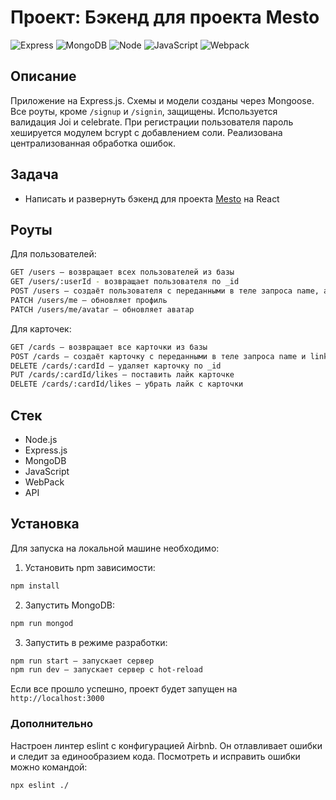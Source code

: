 # Проект: Бэкенд для проекта Mesto

![Express](https://img.shields.io/badge/-Express-000000?logo=express&logoColor=white)
![MongoDB](https://img.shields.io/badge/-MongoDB-56a14b?logo=mongodb&logoColor=white)
![Node](https://img.shields.io/badge/-Node.js-469837?logo=Node.js&logoColor=white)
![JavaScript](https://img.shields.io/badge/-JavaScript-f3de35?logo=javaScript&logoColor=black)
![Webpack](https://img.shields.io/badge/-Webpack-99d6f8?logo=webpack&logoColor=black)



## Описание
Приложение на Express.js. Схемы и модели созданы через Mongoose. Все роуты, кроме `/signup` и `/signin`, защищены. Используется валидация Joi и celebrate. При регистрации пользователя пароль хешируется модулем bcrypt с добавлением соли. Реализована централизованная обработка ошибок.

## Задача
* Написать и развернуть бэкенд для проекта [Mesto](https://rizametovd.github.io/react-mesto-auth/) на React

## Роуты
Для пользователей:</br>
```sh
GET /users — возвращает всех пользователей из базы
GET /users/:userId - возвращает пользователя по _id
POST /users — создаёт пользователя с переданными в теле запроса name, about и avatar
PATCH /users/me — обновляет профиль
PATCH /users/me/avatar — обновляет аватар
```
Для карточек:</br>
```sh
GET /cards — возвращает все карточки из базы
POST /cards — создаёт карточку с переданными в теле запроса name и link. owner проставляется
DELETE /cards/:cardId — удаляет карточку по _id
PUT /cards/:cardId/likes — поставить лайк карточке
DELETE /cards/:cardId/likes — убрать лайк с карточки
```

## Стек
* Node.js
* Express.js
* MongoDB
* JavaScript
* WebPack
* API

## Установка
Для запуска на локальной машине необходимо:</br>
1. Установить npm зависимости:</br>
```sh
npm install
```

2. Запустить MongoDB:
```sh
npm run mongod
```

3. Запустить в режиме разработки:</br>
```sh
npm run start — запускает сервер
npm run dev — запускает сервер с hot-reload
```
Если все прошло успешно, проект будет запущен на `http://localhost:3000`

### Дополнительно
Настроен линтер eslint с конфигурацией Airbnb. Он отлавливает ошибки и следит за единообразием кода. Посмотреть и исправить ошибки можно командой:
```sh
npx eslint ./
```
